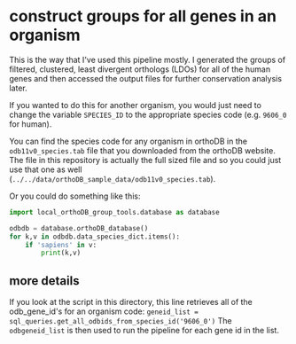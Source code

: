 # construct groups for all genes in an organism

This is the way that I've used this pipeline mostly. I generated the groups of filtered, clustered, least divergent orthologs (LDOs) for all of the human genes and then accessed the output files for further conservation analysis later.

If you wanted to do this for another organism, you would just need to change the variable `SPECIES_ID` to the appropriate species code (e.g. `9606_0` for human).

You can find the species code for any organism in orthoDB in the `odb11v0_species.tab` file that you downloaded from the orthoDB website. The file in this repository is actually the full sized file and so you could just use that one as well (`../../data/orthoDB_sample_data/odb11v0_species.tab`).


Or you could do something like this:
```python
import local_orthoDB_group_tools.database as database

odbdb = database.orthoDB_database()
for k,v in odbdb.data_species_dict.items():
    if 'sapiens' in v:
        print(k,v)
```

## more details

If you look at the script in this directory, this line retrieves all of the odb_gene_id's for an organism code:
`geneid_list = sql_queries.get_all_odbids_from_species_id('9606_0')`
The `odbgeneid_list` is then used to run the pipeline for each gene id in the list.
